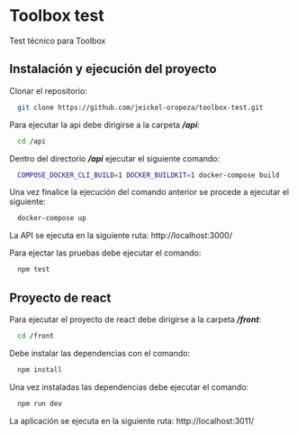 # Toolbox test

Test técnico para Toolbox


## Instalación y ejecución del proyecto

Clonar el repositorio:
```bash
  git clone https://github.com/jeickel-oropeza/toolbox-test.git
```

Para ejecutar la api debe dirigirse a la carpeta ***/api***:
```bash
  cd /api
```
Dentro del directorio ***/api*** ejecutar el siguiente comando:
```bash
  COMPOSE_DOCKER_CLI_BUILD=1 DOCKER_BUILDKIT=1 docker-compose build
```
Una vez finalice la ejecución del comando anterior se procede a ejecutar el siguiente:
```bash
  docker-compose up
```
La API se ejecuta en la siguiente ruta: http://localhost:3000/

Para ejectar las pruebas debe ejecutar el comando: 
```bash
  npm test
```
## Proyecto de react
Para ejecutar el proyecto de react debe dirigirse a la carpeta ***/front***:
```bash
  cd /front
```
Debe instalar las dependencias con el comando:
```bash
  npm install
```
Una vez instaladas las dependencias debe ejecutar el comando:
```bash
  npm run dev
```

La aplicación se ejecuta en la siguiente ruta: http://localhost:3011/
